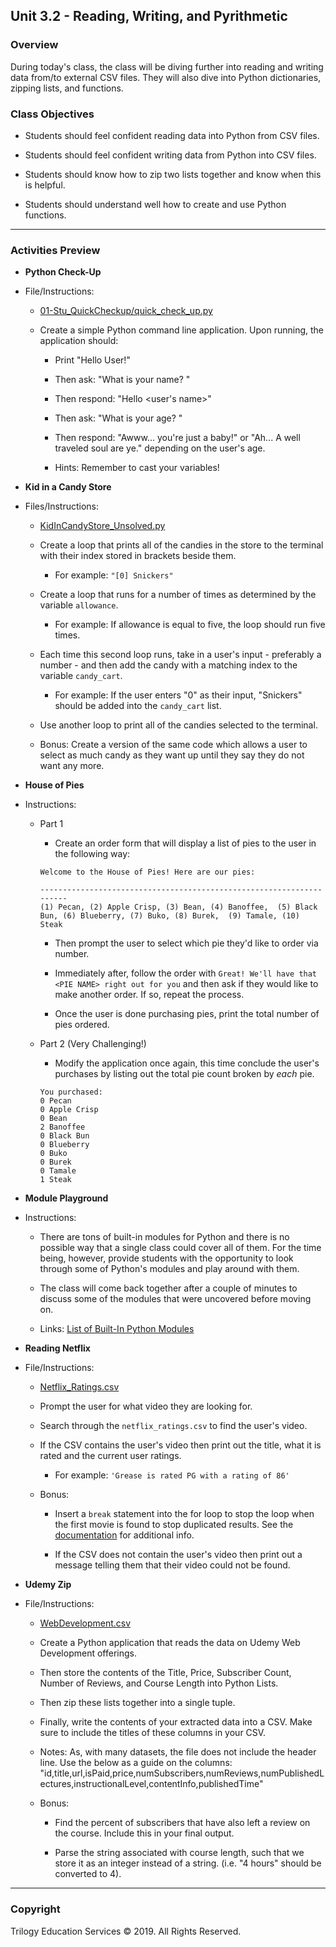 ## Unit 3.2 - Reading, Writing, and Pyrithmetic

### Overview

During today's class, the class will be diving further into reading and writing data from/to external CSV files. They will also dive into Python dictionaries, zipping lists, and functions.

### Class Objectives

* Students should feel confident reading data into Python from CSV files.

* Students should feel confident writing data from Python into CSV files.

* Students should know how to zip two lists together and know when this is helpful.

* Students should understand well how to create and use Python functions.

- - -

### Activities Preview

* **Python Check-Up**
* File/Instructions:

  * [01-Stu_QuickCheckup/quick_check_up.py](Activities/01-Stu_QuickCheckup/Unsolved/quick_check_up.py)

  * Create a simple Python command line application. Upon running, the application should:

    * Print "Hello User!"

    * Then ask: "What is your name? "

    * Then respond: "Hello <user's name>"

    * Then ask: "What is your age? "

    * Then respond: "Awww... you're just a baby!" or "Ah... A well traveled soul are ye." depending on the user's age.

    * Hints: Remember to cast your variables!

* **Kid in a Candy Store**
* Files/Instructions:

  * [KidInCandyStore_Unsolved.py](Activities/03-Stu_KidInCandyStore/Unsolved/kid_in_candy_store.py)

  * Create a loop that prints all of the candies in the store to the terminal with their index stored in brackets beside them.

    * For example: `"[0] Snickers"`

  * Create a loop that runs for a number of times as determined by the variable `allowance`.

    * For example: If allowance is equal to five, the loop should run five times.

  * Each time this second loop runs, take in a user's input - preferably a number - and then add the candy with a matching index to the variable `candy_cart`.

    * For example: If the user enters "0" as their input, "Snickers" should be added into the `candy_cart` list.

  * Use another loop to print all of the candies selected to the terminal.

  * Bonus: Create a version of the same code which allows a user to select as much candy as they want up until they say they do not want any more.

* **House of Pies**
* Instructions:

  * Part 1

    * Create an order form that will display a list of pies to the user in the following way:

    ```
    Welcome to the House of Pies! Here are our pies:

    ---------------------------------------------------------------------
    (1) Pecan, (2) Apple Crisp, (3) Bean, (4) Banoffee,  (5) Black Bun, (6) Blueberry, (7) Buko, (8) Burek,  (9) Tamale, (10) Steak
    ```

    * Then prompt the user to select which pie they'd like to order via number.

    * Immediately after, follow the order with `Great! We'll have that <PIE NAME> right out for you` and then ask if they would like to make another order. If so, repeat the process.

    * Once the user is done purchasing pies, print the total number of pies ordered.

  * Part 2 (Very Challenging!)

    * Modify the application once again, this time conclude the user's purchases by listing out the total pie count broken by _each_ pie.

    ```
    You purchased:
    0 Pecan
    0 Apple Crisp
    0 Bean
    2 Banoffee
    0 Black Bun
    0 Blueberry
    0 Buko
    0 Burek
    0 Tamale
    1 Steak
    ```

* **Module Playground**
* Instructions:
    * There are tons of built-in modules for Python and there is no possible way that a single class could cover all of them. For the time being, however, provide students with the opportunity to look through some of Python's modules and play around with them.

    * The class will come back together after a couple of minutes to discuss some of the modules that were uncovered before moving on.

    * Links: [List of Built-In Python Modules](https://docs.python.org/3/py-modindex.html)

* **Reading Netflix**
* File/Instructions:

  * [Netflix_Ratings.csv](Activities/08-Stu_ReadNetFlix/Resources/netflix_ratings.csv)

  * Prompt the user for what video they are looking for.

  * Search through the `netflix_ratings.csv` to find the user's video.

  * If the CSV contains the user's video then print out the title, what it is rated and the current user ratings.

    * For example: `'Grease is rated PG with a rating of 86'`

  * Bonus:

    * Insert a `break` statement into the for loop to stop the loop when the first movie is found to stop duplicated results. See the [documentation](https://docs.python.org/3.6/reference/simple_stmts.html#break) for additional info.

    * If the CSV does not contain the user's video then print out a message telling them that their video could not be found.

* **Udemy Zip**
* File/Instructions:

  * [WebDevelopment.csv](Activities/11-Stu_UdemyZip/Resources/web_starter.csv)

  * Create a Python application that reads the data on Udemy Web Development offerings.

  * Then store the contents of the Title, Price, Subscriber Count, Number of Reviews, and Course Length into Python Lists.

  * Then zip these lists together into a single tuple.

  * Finally, write the contents of your extracted data into a CSV. Make sure to include the titles of these columns in your CSV.

  * Notes: As, with many datasets, the file does not include the header line. Use the below as a guide on the columns: "id,title,url,isPaid,price,numSubscribers,numReviews,numPublishedLectures,instructionalLevel,contentInfo,publishedTime"

  * Bonus:
    
    * Find the percent of subscribers that have also left a review on the course. Include this in your final output.

    * Parse the string associated with course length, such that we store it as an integer instead of a string. (i.e. "4 hours" should be converted to 4).

- - -

### Copyright

Trilogy Education Services © 2019. All Rights Reserved.
